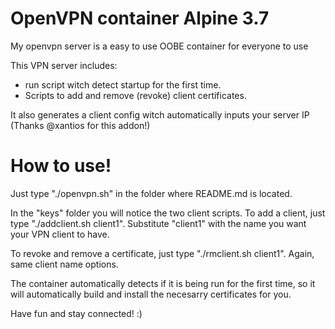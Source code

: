 # OpenVPN container Alpine 3.7

My openvpn server is a easy to use OOBE container for everyone to use

This VPN server includes:

 - run script witch detect startup for the first time.
 - Scripts to add and remove (revoke) client certificates.

It also generates a client config witch automatically inputs your server IP (Thanks @xantios for this addon!)

# How to use!

Just type "./openvpn.sh" in the folder where README.md is located.

In the "keys" folder you will notice the two client scripts.
To add a client, just type "./addclient.sh client1". Substitute "client1" with the name you want your VPN client to have.

To revoke and remove a certificate, just type "./rmclient.sh client1". Again, same client name options.

The container automatically detects if it is being run for the first time, so it will automatically build and install the necesarry certificates for you.

Have fun and stay connected! :)
